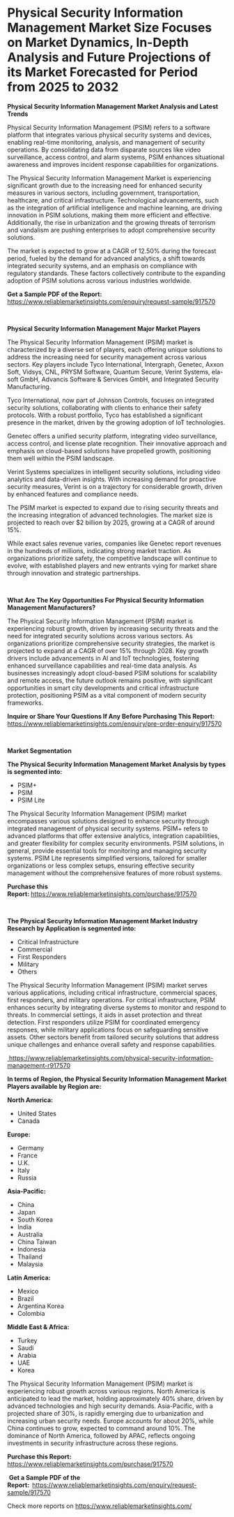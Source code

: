 <p><h1>Physical Security Information Management Market Size Focuses on Market Dynamics, In-Depth Analysis and Future Projections of its Market Forecasted for Period from 2025 to 2032</h1></p><p><strong>Physical Security Information Management Market Analysis and Latest Trends</strong></p>
<p><p>Physical Security Information Management (PSIM) refers to a software platform that integrates various physical security systems and devices, enabling real-time monitoring, analysis, and management of security operations. By consolidating data from disparate sources like video surveillance, access control, and alarm systems, PSIM enhances situational awareness and improves incident response capabilities for organizations.</p><p>The Physical Security Information Management Market is experiencing significant growth due to the increasing need for enhanced security measures in various sectors, including government, transportation, healthcare, and critical infrastructure. Technological advancements, such as the integration of artificial intelligence and machine learning, are driving innovation in PSIM solutions, making them more efficient and effective. Additionally, the rise in urbanization and the growing threats of terrorism and vandalism are pushing enterprises to adopt comprehensive security solutions.</p><p>The market is expected to grow at a CAGR of 12.50% during the forecast period, fueled by the demand for advanced analytics, a shift towards integrated security systems, and an emphasis on compliance with regulatory standards. These factors collectively contribute to the expanding adoption of PSIM solutions across various industries worldwide.</p></p>
<p><strong>Get a Sample PDF of the Report:&nbsp;</strong> <a href="https://www.reliablemarketinsights.com/enquiry/request-sample/917570?utm_campaign=3168&utm_medium=2&utm_source=Github&utm_content=ia&utm_term=05032025&utm_id=physical-security-information-management">https://www.reliablemarketinsights.com/enquiry/request-sample/917570</a></p>
<p>&nbsp;</p>
<p><strong>Physical Security Information Management Major Market Players</strong></p>
<p><p>The Physical Security Information Management (PSIM) market is characterized by a diverse set of players, each offering unique solutions to address the increasing need for security management across various sectors. Key players include Tyco International, Intergraph, Genetec, Axxon Soft, Vidsys, CNL, PRYSM Software, Quantum Secure, Verint Systems, ela-soft GmbH, Advancis Software & Services GmbH, and Integrated Security Manufacturing.</p><p>Tyco International, now part of Johnson Controls, focuses on integrated security solutions, collaborating with clients to enhance their safety protocols. With a robust portfolio, Tyco has established a significant presence in the market, driven by the growing adoption of IoT technologies.</p><p>Genetec offers a unified security platform, integrating video surveillance, access control, and license plate recognition. Their innovative approach and emphasis on cloud-based solutions have propelled growth, positioning them well within the PSIM landscape.</p><p>Verint Systems specializes in intelligent security solutions, including video analytics and data-driven insights. With increasing demand for proactive security measures, Verint is on a trajectory for considerable growth, driven by enhanced features and compliance needs.</p><p>The PSIM market is expected to expand due to rising security threats and the increasing integration of advanced technologies. The market size is projected to reach over $2 billion by 2025, growing at a CAGR of around 15%.</p><p>While exact sales revenue varies, companies like Genetec report revenues in the hundreds of millions, indicating strong market traction. As organizations prioritize safety, the competitive landscape will continue to evolve, with established players and new entrants vying for market share through innovation and strategic partnerships.</p></p>
<p>&nbsp;</p>
<p><strong>What Are The Key Opportunities For Physical Security Information Management Manufacturers?</strong></p>
<p><p>The Physical Security Information Management (PSIM) market is experiencing robust growth, driven by increasing security threats and the need for integrated security solutions across various sectors. As organizations prioritize comprehensive security strategies, the market is projected to expand at a CAGR of over 15% through 2028. Key growth drivers include advancements in AI and IoT technologies, fostering enhanced surveillance capabilities and real-time data analysis. As businesses increasingly adopt cloud-based PSIM solutions for scalability and remote access, the future outlook remains positive, with significant opportunities in smart city developments and critical infrastructure protection, positioning PSIM as a vital component of modern security frameworks.</p></p>
<p><strong>Inquire or Share Your Questions If Any Before Purchasing This Report:</strong> <a href="https://www.reliablemarketinsights.com/enquiry/pre-order-enquiry/917570?utm_campaign=3168&utm_medium=2&utm_source=Github&utm_content=ia&utm_term=05032025&utm_id=physical-security-information-management">https://www.reliablemarketinsights.com/enquiry/pre-order-enquiry/917570</a></p>
<p>&nbsp;</p>
<p><strong>Market Segmentation</strong></p>
<p><strong>The Physical Security Information Management Market Analysis by types is segmented into:</strong></p>
<p><ul><li>PSIM+</li><li>PSIM</li><li>PSIM Lite</li></ul></p>
<p><p>The Physical Security Information Management (PSIM) market encompasses various solutions designed to enhance security through integrated management of physical security systems. PSIM+ refers to advanced platforms that offer extensive analytics, integration capabilities, and greater flexibility for complex security environments. PSIM solutions, in general, provide essential tools for monitoring and managing security systems. PSIM Lite represents simplified versions, tailored for smaller organizations or less complex setups, ensuring effective security management without the comprehensive features of more robust systems.</p></p>
<p><strong>Purchase this Report:&nbsp;</strong><a href="https://www.reliablemarketinsights.com/purchase/917570?utm_campaign=3168&utm_medium=2&utm_source=Github&utm_content=ia&utm_term=05032025&utm_id=physical-security-information-management">https://www.reliablemarketinsights.com/purchase/917570</a></p>
<p>&nbsp;</p>
<p><strong>The Physical Security Information Management Market Industry Research by Application is segmented into:</strong></p>
<p><ul><li>Critical Infrastructure</li><li>Commercial</li><li>First Responders</li><li>Military</li><li>Others</li></ul></p>
<p><p>The Physical Security Information Management (PSIM) market serves various applications, including critical infrastructure, commercial spaces, first responders, and military operations. For critical infrastructure, PSIM enhances security by integrating diverse systems to monitor and respond to threats. In commercial settings, it aids in asset protection and threat detection. First responders utilize PSIM for coordinated emergency responses, while military applications focus on safeguarding sensitive assets. Other sectors benefit from tailored security solutions that address unique challenges and enhance overall safety and response capabilities.</p></p>
<p><a href="https://www.reliablemarketinsights.com/physical-security-information-management-r917570?utm_campaign=3168&utm_medium=2&utm_source=Github&utm_content=ia&utm_term=05032025&utm_id=physical-security-information-management">&nbsp;https://www.reliablemarketinsights.com/physical-security-information-management-r917570</a></p>
<p><strong>In terms of Region, the Physical Security Information Management Market Players available by Region are:</strong></p>
<p>
    <p> <strong> North America: </strong>
        <ul>
            <li>United States</li>
            <li>Canada</li>
        </ul>
        </p> 
    <p> <strong> Europe: </strong>
        <ul>
            <li>Germany</li>
            <li>France</li>
            <li>U.K.</li>
            <li>Italy</li>
            <li>Russia</li>
        </ul>
        </p> 
    <p> <strong> Asia-Pacific: </strong>
        <ul>
            <li>China</li>
            <li>Japan</li>
            <li>South Korea</li>
            <li>India</li>
            <li>Australia</li>
            <li>China Taiwan</li>
            <li>Indonesia</li>
            <li>Thailand</li>
            <li>Malaysia</li>
        </ul>
        </p> 
    <p> <strong> Latin America: </strong>
        <ul>
            <li>Mexico</li>
            <li>Brazil</li>
            <li>Argentina Korea</li>
            <li>Colombia</li>
        </ul>
        </p> 
    <p> <strong> Middle East & Africa: </strong>
        <ul>
            <li>Turkey</li>
            <li>Saudi</li>
            <li>Arabia</li>
            <li>UAE</li>
            <li>Korea</li>
        </ul>
    </p>
    </p>
<p><p>The Physical Security Information Management (PSIM) market is experiencing robust growth across various regions. North America is anticipated to lead the market, holding approximately 40% share, driven by advanced technologies and high security demands. Asia-Pacific, with a projected share of 30%, is rapidly emerging due to urbanization and increasing urban security needs. Europe accounts for about 20%, while China continues to grow, expected to command around 10%. The dominance of North America, followed by APAC, reflects ongoing investments in security infrastructure across these regions.</p></p>
<p><strong>Purchase this Report: </strong><a href="https://www.reliablemarketinsights.com/purchase/917570?utm_campaign=3168&utm_medium=2&utm_source=Github&utm_content=ia&utm_term=05032025&utm_id=physical-security-information-management">https://www.reliablemarketinsights.com/purchase/917570</a></p>
<p>&nbsp;<strong>Get a Sample PDF of the Report:&nbsp;&nbsp;</strong><a href="https://www.reliablemarketinsights.com/enquiry/request-sample/917570?utm_campaign=3168&utm_medium=2&utm_source=Github&utm_content=ia&utm_term=05032025&utm_id=physical-security-information-management">https://www.reliablemarketinsights.com/enquiry/request-sample/917570</a></p>
<p><strong></strong></p>
<p>Check more reports on <a href="https://www.reliablemarketinsights.com/?utm_campaign=3168&utm_medium=2&utm_source=Github&utm_content=ia&utm_term=05032025&utm_id=physical-security-information-management">https://www.reliablemarketinsights.com/</a></p>